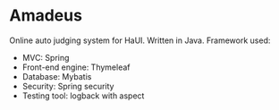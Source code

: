 # Amadeus
Online auto judging system for HaUI.
Written in Java.
Framework used:
+ MVC: Spring
+ Front-end engine: Thymeleaf
+ Database: Mybatis
+ Security: Spring security
+ Testing tool: logback with aspect
